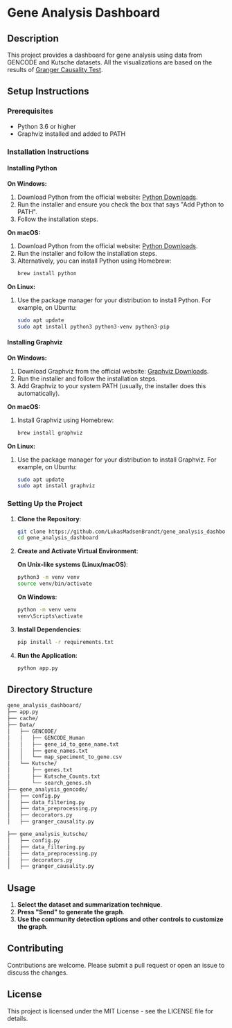 # Gene Analysis Dashboard

## Description

This project provides a dashboard for gene analysis using data from GENCODE and Kutsche datasets.
All the visualizations are based on the results of [Granger Causality Test](https://en.wikipedia.org/wiki/Granger_causality).

## Setup Instructions

### Prerequisites

- Python 3.6 or higher
- Graphviz installed and added to PATH

### Installation Instructions

#### Installing Python

**On Windows:**

1. Download Python from the official website: [Python Downloads](https://www.python.org/downloads/windows/).
2. Run the installer and ensure you check the box that says "Add Python to PATH".
3. Follow the installation steps.

**On macOS:**

1. Download Python from the official website: [Python Downloads](https://www.python.org/downloads/macos/).
2. Run the installer and follow the installation steps.
3. Alternatively, you can install Python using Homebrew:
    ```sh
    brew install python
    ```

**On Linux:**

1. Use the package manager for your distribution to install Python. For example, on Ubuntu:
    ```sh
    sudo apt update
    sudo apt install python3 python3-venv python3-pip
    ```

#### Installing Graphviz

**On Windows:**

1. Download Graphviz from the official website: [Graphviz Downloads](https://graphviz.org/download/).
2. Run the installer and follow the installation steps.
3. Add Graphviz to your system PATH (usually, the installer does this automatically).

**On macOS:**

1. Install Graphviz using Homebrew:
    ```sh
    brew install graphviz
    ```

**On Linux:**

1. Use the package manager for your distribution to install Graphviz. For example, on Ubuntu:
    ```sh
    sudo apt update
    sudo apt install graphviz
    ```

### Setting Up the Project

1. **Clone the Repository**:
    ```sh
    git clone https://github.com/LukasMadsenBrandt/gene_analysis_dashboard.git
    cd gene_analysis_dashboard
    ```

2. **Create and Activate Virtual Environment**:

    **On Unix-like systems (Linux/macOS)**:
    ```sh
    python3 -m venv venv
    source venv/bin/activate
    ```

    **On Windows**:
    ```cmd
    python -m venv venv
    venv\Scripts\activate
    ```

3. **Install Dependencies**:
    ```sh
    pip install -r requirements.txt
    ```

4. **Run the Application**:
    ```sh
    python app.py
    ```

## Directory Structure
```sh
gene_analysis_dashboard/
├── app.py
├── cache/
├── Data/
│   ├── GENCODE/
│   │   ├── GENCODE_Human
│   │   ├── gene_id_to_gene_name.txt
│   │   ├── gene_names.txt
│   │   └── map_speciment_to_gene.csv
│   └── Kutsche/
│       ├── genes.txt
│       ├── Kutsche_Counts.txt
│       └── search_genes.sh
├── gene_analysis_gencode/
│   ├── config.py
│   ├── data_filtering.py
│   ├── data_preprocessing.py
│   ├── decorators.py
│   ├── granger_causality.py

├── gene_analysis_kutsche/
│   ├── config.py
│   ├── data_filtering.py
│   ├── data_preprocessing.py
│   ├── decorators.py
│   ├── granger_causality.py
```

## Usage

1. **Select the dataset and summarization technique**.
2. **Press "Send" to generate the graph**.
3. **Use the community detection options and other controls to customize the graph**.

## Contributing

Contributions are welcome. Please submit a pull request or open an issue to discuss the changes.

## License

This project is licensed under the MIT License - see the LICENSE file for details.

